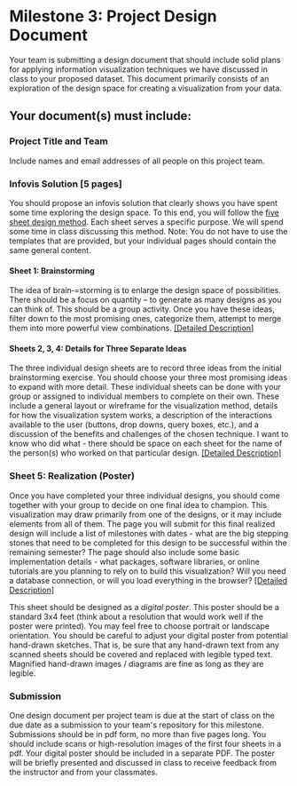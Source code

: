 # Milestone 3: Project Design Document

Your team is submitting a design document that should include solid plans for applying information visualization techniques we have discussed in class to your proposed dataset. This document primarily consists of an exploration of the design space for creating a visualization from your data.

## Your document(s) must include:

### Project Title and Team
Include names and email addresses of all people on this project team.

### Infovis Solution [5 pages]
You should propose an infovis solution that clearly shows you have spent some time exploring the design space. To this end, you will follow the [five sheet design method](http://fds.design/). Each sheet serves a specific purpose. We will spend some time in class discussing this method. Note: You do not have to use the templates that are provided, but your individual pages should contain the same general content.

#### Sheet 1: Brainstorming
The idea of brain‐=storming is to enlarge the design space of possibilities. There should be a focus on quantity – to generate as many designs as you can think of. This should be a group activity. Once you have these ideas, filter down to the most promising ones, categorize them, attempt to merge them into more powerful view combinations. [\[Detailed Description\]]( http://fds.design/index.php/2015/06/25/sheet-1-brain-storm/)

#### Sheets 2, 3, 4: Details for Three Separate Ideas
The three individual design sheets are to record three ideas from the initial brainstorming exercise. You should choose your three most promising ideas to expand with more detail. These individual sheets can be done with your group or assigned to individual members to complete on their own. These include a general layout or wireframe for the visualization method, details for how the visualization system works, a description of the interactions available to the user (buttons, drop downs, query boxes, etc.), and a discussion of the benefits and challenges of the chosen technique. I want to know who did what - there should be space on each sheet for the name of the person(s) who worked on that particular design. [\[Detailed Description\]](http://fds.design/index.php/2015/06/25/sheet-2-3-4-initial-designs/)

### Sheet 5: Realization (Poster)
Once you have completed your three individual designs, you should come together with your group to decide on one final idea to champion. This visualization may draw primarily from one of the designs, or it may include elements from all of them. The page you will submit for this final realized design will include a list of milestones with dates - what are the big stepping stones that need to be completed for this design to be successful within the remaining semester? The page should also include some basic implementation details - what packages, software libraries, or online tutorials are you planning to rely on to build this visualization? Will you need a database connection, or will you load everything in the browser? [\[Detailed Description\]](http://fds.design/index.php/2015/06/25/sheet-5-realization-design/)

This sheet should be designed as a *digital poster*. This poster should be a standard 3x4 feet (think about a resolution that would work well if the poster were printed). You may feel free to choose portrait or landscape orientation. You should be careful to adjust your digital poster from potential hand-drawn sketches. That is, be sure that any hand-drawn text from any scanned sheets should be covered and replaced with legible typed text. Magnified hand-drawn images / diagrams are fine as long as they are legible.

### Submission
One design document per project team is due at the start of class on the due date as a submission to your team's repository for this milestone. Submissions should be in pdf form, no more than five pages long. You should include scans or high-resolution images of the first four sheets in a pdf. Your digital poster should be included in a separate PDF. The poster will be briefly presented and discussed in class to receive feedback from the instructor and from your classmates.
